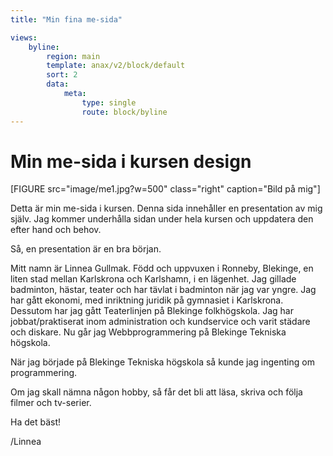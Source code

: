 ```yaml
---
title: "Min fina me-sida"

views:
    byline:
        region: main
        template: anax/v2/block/default
        sort: 2
        data:
            meta:
                type: single
                route: block/byline
---
```


Min me-sida i kursen design
=========================

[FIGURE src="image/me1.jpg?w=500" class="right" caption="Bild på mig"]

Detta är min me-sida i kursen. Denna sida innehåller en presentation av mig själv. Jag kommer underhålla sidan under hela kursen och uppdatera den efter hand och behov.

Så, en presentation är en bra början.

Mitt namn är Linnea Gullmak. Född och uppvuxen i Ronneby, Blekinge, en liten stad mellan Karlskrona och Karlshamn, i en lägenhet. Jag gillade badminton, hästar, teater och har tävlat i badminton när jag var yngre. Jag har gått ekonomi, med inriktning juridik på gymnasiet i Karlskrona. Dessutom har jag gått Teaterlinjen på Blekinge folkhögskola. Jag har jobbat/praktiserat inom administration och kundservice och varit städare och diskare. Nu går jag Webbprogrammering på Blekinge Tekniska högskola.

När jag började på Blekinge Tekniska högskola så kunde jag ingenting om programmering.

Om jag skall nämna någon hobby, så får det bli att läsa, skriva och följa filmer och tv-serier.

Ha det bäst!

/Linnea
